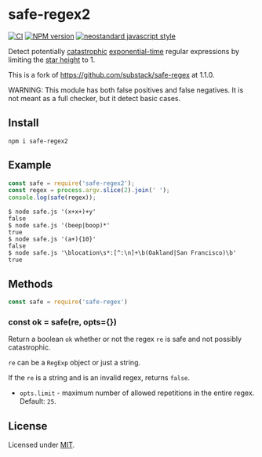 # safe-regex2

[![CI](https://github.com/fastify/safe-regex2/actions/workflows/ci.yml/badge.svg?branch=master)](https://github.com/fastify/safe-regex2/actions/workflows/ci.yml)
[![NPM version](https://img.shields.io/npm/v/safe-regex2.svg?style=flat)](https://www.npmjs.com/package/safe-regex2)
[![neostandard javascript style](https://img.shields.io/badge/code_style-neostandard-brightgreen?style=flat)](https://github.com/neostandard/neostandard)

Detect potentially
[catastrophic](http://regular-expressions.mobi/catastrophic.html)
[exponential-time](http://perlgeek.de/blog-en/perl-tips/in-search-of-an-exponetial-regexp.html)
regular expressions by limiting the
[star height](https://en.wikipedia.org/wiki/Star_height) to 1.

This is a fork of https://github.com/substack/safe-regex at 1.1.0.

WARNING: This module has both false positives and false negatives.
It is not meant as a full checker, but it detect basic cases.

## Install
```
npm i safe-regex2
```

## Example

``` js
const safe = require('safe-regex2');
const regex = process.argv.slice(2).join(' ');
console.log(safe(regex));
```

```
$ node safe.js '(x+x+)+y'
false
$ node safe.js '(beep|boop)*'
true
$ node safe.js '(a+){10}'
false
$ node safe.js '\blocation\s*:[^:\n]+\b(Oakland|San Francisco)\b'
true
```

## Methods

``` js
const safe = require('safe-regex')
```

### const ok = safe(re, opts={})

Return a boolean `ok` whether or not the regex `re` is safe and not possibly
catastrophic.

`re` can be a `RegExp` object or just a string.

If the `re` is a string and is an invalid regex, returns `false`.

* `opts.limit` - maximum number of allowed repetitions in the entire regex.
Default: `25`.

## License

Licensed under [MIT](./LICENSE).
